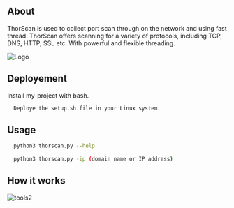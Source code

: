 
## About
ThorScan is used to collect port scan through on the network and using fast thread. ThorScan offers scanning for a variety of protocols, including TCP, DNS, HTTP, SSL etc. With powerful and flexible threading.

![Logo](https://encrypted-tbn0.gstatic.com/images?q=tbn:ANd9GcSOdGAHfaZTgl7uwW4wlOyS6H5btpGQd3XYew&usqp=CAU)


## Deployement

Install my-project with bash.

```bash
  Deploye the setup.sh file in your Linux system.
```
    
## Usage

```bash
  python3 thorscan.py --help
  
  python3 thorscan.py -ip (domain name or IP address)
```
## How it works
![tools2](https://github.com/mrd3vil403/ThorScan/assets/121313794/53350b2d-592b-4229-8cad-694daf18a7a6)
